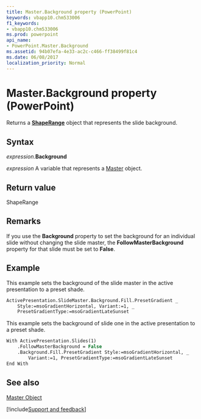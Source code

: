 ```yaml
---
title: Master.Background property (PowerPoint)
keywords: vbapp10.chm533006
f1_keywords:
- vbapp10.chm533006
ms.prod: powerpoint
api_name:
- PowerPoint.Master.Background
ms.assetid: 94b07efa-4e33-ac2c-c466-ff38499f81c4
ms.date: 06/08/2017
localization_priority: Normal
---
```



# Master.Background property (PowerPoint)

Returns a  **[ShapeRange](PowerPoint.ShapeRange.md)** object that represents the slide background.


## Syntax

_expression_.**Background**

_expression_ A variable that represents a [Master](PowerPoint.Master.md) object.


## Return value

ShapeRange


## Remarks

If you use the  **Background** property to set the background for an individual slide without changing the slide master, the **FollowMasterBackground** property for that slide must be set to **False**.


## Example

This example sets the background of the slide master in the active presentation to a preset shade.


```vb
ActivePresentation.SlideMaster.Background.Fill.PresetGradient _
    Style:=msoGradientHorizontal, Variant:=1, _
    PresetGradientType:=msoGradientLateSunset
```

This example sets the background of slide one in the active presentation to a preset shade.




```vb
With ActivePresentation.Slides(1)
    .FollowMasterBackground = False
    .Background.Fill.PresetGradient Style:=msoGradientHorizontal, _
        Variant:=1, PresetGradientType:=msoGradientLateSunset
End With
```


## See also


[Master Object](PowerPoint.Master.md)

[!include[Support and feedback](~/includes/feedback-boilerplate.md)]